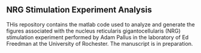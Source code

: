 ## NRG Stimulation Experiment Analysis
THis repository contains the matlab code used to analyze and generate the figures associated with the nucleus reticularis gigantocellularis (NRG) stimulation experiment performed by Adam Pallus in the laboratory of Ed Freedman at the University of Rochester. The manuscript is in preparation.